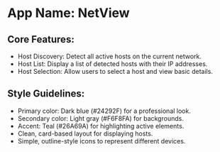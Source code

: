 # **App Name**: NetView

## Core Features:

- Host Discovery: Detect all active hosts on the current network.
- Host List: Display a list of detected hosts with their IP addresses.
- Host Selection: Allow users to select a host and view basic details.

## Style Guidelines:

- Primary color: Dark blue (#24292F) for a professional look.
- Secondary color: Light gray (#F6F8FA) for backgrounds.
- Accent: Teal (#26A69A) for highlighting active elements.
- Clean, card-based layout for displaying hosts.
- Simple, outline-style icons to represent different devices.